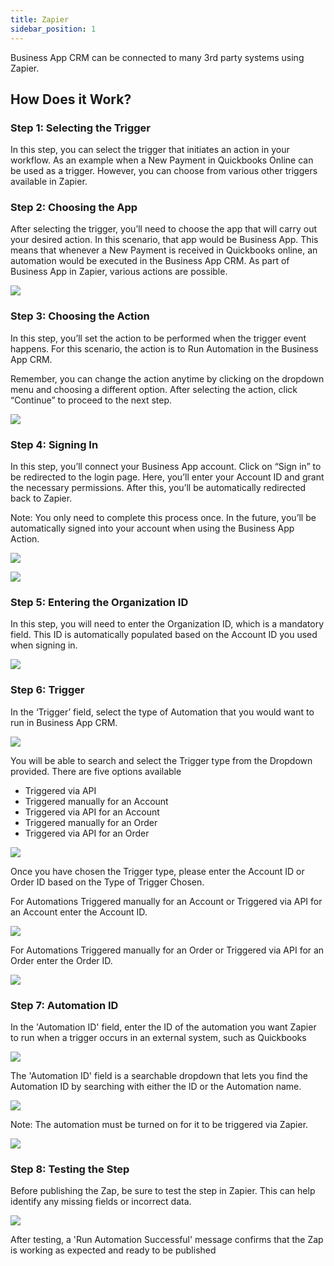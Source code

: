 ```yaml
---
title: Zapier
sidebar_position: 1
---
```

Business App CRM can be connected to many 3rd party systems using Zapier.

## How Does it Work?

### Step 1: Selecting the Trigger

In this step, you can select the trigger that initiates an action in your workflow. As an example when a New Payment in Quickbooks Online can be used as a trigger. However, you can choose from various other triggers available in Zapier.


### Step 2: Choosing the App

After selecting the trigger, you’ll need to choose the app that will carry out your desired action. In this scenario, that app would be Business App. This means that whenever a New Payment is received in Quickbooks online, an automation would be executed in the Business App CRM. As part of Business App in Zapier, various actions are possible.

![](../my-business/img/zapier_app.png)

### Step 3: Choosing the Action

In this step, you’ll set the action to be performed when the trigger event happens. For this scenario, the action is to Run Automation in the Business App CRM.

Remember, you can change the action anytime by clicking on the dropdown menu and choosing a different option. After selecting the action, click “Continue” to proceed to the next step.

![](../my-business/img/zapier_action.png)

### Step 4: Signing In

In this step, you’ll connect your Business App account. Click on “Sign in” to be redirected to the login page. Here, you’ll enter your Account ID and grant the necessary permissions. After this, you’ll be automatically redirected back to Zapier.

Note: You only need to complete this process once. In the future, you’ll be automatically signed into your account when using the Business App Action.

![](../my-business/img/zapier_signin.png)

![](../my-business/img/zapier_allow_access.png)

### Step 5: Entering the Organization ID

In this step, you will need to enter the Organization ID, which is a mandatory field. This ID is automatically populated based on the Account ID you used when signing in.

![](../my-business/img/zapier_organization_id.png)

### Step 6: Trigger

In the ‘Trigger’ field, select the type of Automation that you would want to run in Business App CRM.

![](../my-business/img/zapier_trigger_field.png)

You will be able to search and select the Trigger type from the Dropdown provided. There are five options available

* Triggered via API
* Triggered manually for an Account
* Triggered via API for an Account
* Triggered manually for an Order
* Triggered via API for an Order

![](../my-business/img/zapier_trigger.png)

Once you have chosen the Trigger type, please enter the Account ID or Order ID based on the Type of Trigger Chosen.

For Automations Triggered manually for an Account or Triggered via API for an Account enter the Account ID.

![](../my-business/img/zapier_manual_account.png)

For Automations Triggered manually for an Order or Triggered via API for an Order enter the Order ID.

![](../my-business/img/zapier_manual_order.png)

### Step 7: Automation ID

In the 'Automation ID' field, enter the ID of the automation you want Zapier to run when a trigger occurs in an external system, such as Quickbooks

![](../my-business/img/zapier_automation_id.png)

The 'Automation ID' field is a searchable dropdown that lets you find the Automation ID by searching with either the ID or the Automation name.

![](../my-business/img/zapier_automation_id_searchable.png)

Note: The automation must be turned on for it to be triggered via Zapier.

![](../my-business/img/zapier_automation_on.png)

### Step 8: Testing the Step

Before publishing the Zap, be sure to test the step in Zapier. This can help identify any missing fields or incorrect data.

![](../my-business/img/zapier_testing.png)

After testing, a 'Run Automation Successful' message confirms that the Zap is working as expected and ready to be published
